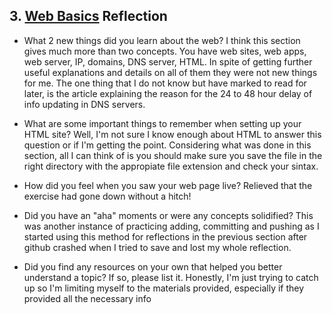 ## 3. [Web Basics](3_web_basics/readme.md) Reflection

* What 2 new things did you learn about the web?
I think this section gives much more than two concepts. You have web sites, web apps, web server, IP, domains, DNS server, HTML. In spite of getting further useful explanations and details on all of them they were not new things for me. The one thing that I do not know but have marked to read for later, is the article explaining the reason for the 24 to 48 hour delay of info updating in DNS servers.

* What are some important things to remember when setting up your HTML site?
Well, I'm not sure I know enough about HTML to answer this question or if I'm getting the point. Considering what was done in this section, all I can think of is you should make sure you save the file in the right directory with the appropiate file extension and check your sintax.

* How did you feel when you saw your web page live?
Relieved that the exercise had gone down without a hitch!

* Did you have an "aha" moments or were any concepts solidified?
This was another instance of practicing adding, committing and pushing as I started using this method for reflections in the previous section after github crashed when I tried to save and lost my whole reflection.

* Did you find any resources on your own that helped you better understand a topic? If so, please list it.
Honestly, I'm just trying to catch up so I'm limiting myself to the materials provided, especially if they provided all the necessary info

<!-- Add your reflection here. Remove the comment markers -->